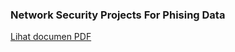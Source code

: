 ### Network Security Projects For Phising Data 
[Lihat documen PDF](https://github.com/muogo/TESJISAJA/blob/main/finalnetworksecurity.pdf)